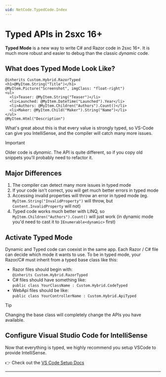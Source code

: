 ```yaml
---
uid: NetCode.TypedCode.Index
---
```


# Typed APIs in 2sxc 16+

**Typed Mode** is a new way to write C# and Razor code in 2sxc 16+.
It is much more robust and easier to debug than the classic _dynamic_ code.

## What does Typed Mode Look Like?

```razor
@inherits Custom.Hybrid.RazorTyped
<h1>@MyItem.String("Title")</h1>
@MyItem.Picture("Screenshot", imgClass: "float-right")
<ul>
  <li>Teaser: @MyItem.String("Teaser")</li>
  <li>Launched: @MyItem.DateTime("Launched").Year</li>
  <li>Authors: @MyItem.Children("Authors").Count()</li>
  <li>Maker: @MyItem.Child("Maker").String("Name")</li>
</ul>
@MyItem.Html("Description")
```

What's great about this is that every value is strongly typed, so VS-Code can give you IntelliSense, and the compiler will catch many more issues.

> [!IMPORTANT]
> Older code is _dynamic_.
> The API is quite different, so if you copy old snippets you'll probably need to refactor it.


## Major Differences

1. The compiler can detect many more issues in typed mode
1. If your code isn't correct, you will get much better errors in typed mode
1. Accessing invalid properties will throw an error in typed mode (eg. `MyItem.String("InvalidProperty")` will throw, but `Content.InvalidProperty` will not)
1. Typed code works much better with LINQ, so `MyItem.Children("Authors").Count()` will just work (in dynamic mode you'd need to cast it to `IEnumerable<dynamic>` first)


## Activate Typed Mode

Dynamic and Typed code can coexist in the same app.
Each Razor / C# file can decide which mode it wants to use.
To be in typed mode, your Razor/C# must inherit from a typed base class like this:

* Razor files should begin with:  
  `@inherits Custom.Hybrid.RazorTyped`
* C# files should have something like:  
  `public class YourClassName : Custom.Hybrid.CodeTyped`
* WebApi files should be like:  
  `public class YourControllerName : Custom.Hybrid.ApiTyped`

> [!TIP]
> Changing the base class will completely change the APIs you have available.

## Configure Visual Studio Code for IntelliSense

Now that everything is typed, we highly recommend you setup VSCode to provide IntelliSense.

👉 Check out the [VS Code Setup Docs](xref:Guides.VsCode.Index)



---
